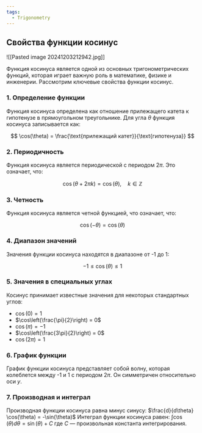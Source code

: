 ```yaml
---
tags:
  - Trigonometry
---
```

## Свойства функции косинус

![[Pasted image 20241203212942.jpg]]

Функция косинуса является одной из основных тригонометрических функций, которая играет важную роль в математике, физике и инженерии. Рассмотрим ключевые свойства функции косинус.

### 1. **Определение функции**
Функция косинуса определена как отношение прилежащего катета к гипотенузе в прямоугольном треугольнике. Для угла $\theta$ функция косинуса записывается как:

$$
\cos(\theta) = \frac{\text{прилежащий катет}}{\text{гипотенуза}}
$$

### 2. **Периодичность**
Функция косинуса является периодической с периодом $2\pi$. Это означает, что:

$$
\cos(\theta + 2\pi k) = \cos(\theta), \quad k \in \mathbb{Z}
$$

### 3. **Четность**
Функция косинуса является четной функцией, что означает, что:

$$
\cos(-\theta) = \cos(\theta)
$$

### 4. **Диапазон значений**
Значения функции косинуса находятся в диапазоне от -1 до 1:

$$
-1 \leq \cos(\theta) \leq 1
$$

### 5. **Значения в специальных углах**
Косинус принимает известные значения для некоторых стандартных углов:
- $\cos(0) = 1$
- $\cos\left(\frac{\pi}{2}\right) = 0$
- $\cos(\pi) = -1$
- $\cos\left(\frac{3\pi}{2}\right) = 0$
- $\cos(2\pi) = 1$

### 6. **График функции**
График функции косинуса представляет собой волну, которая колеблется между -1 и 1 с периодом $2\pi$. Он симметричен относительно оси $y$.

### 7. **Производная и интеграл**
Производная функции косинуса равна минус синусу: $\frac{d}{d\theta} \cos(\theta) = -\sin(\theta)$ Интеграл функции косинуса равен: $\int \cos(\theta) d\theta = \sin(\theta) + C$
где $C$ — произвольная константа интегрирования.
